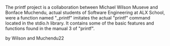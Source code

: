 The printf project is a collaboration between Michael Wilson Museve and Bonface Muchendu, actual students of Software Engineering at ALX School, were a function named "_printf" imitates the actual "printf" command located in the stdio.h library. It contains some of the basic features and functions found in the manual 3 of "printf".























by Wilson and Muchendu22
